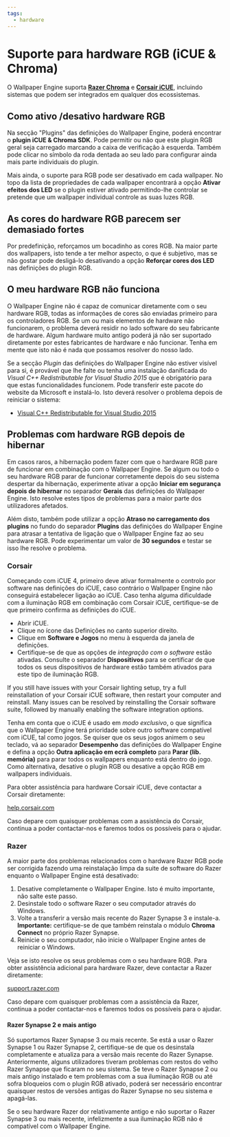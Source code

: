 ```yaml
---
tags:
  - hardware
---
```


# Suporte para hardware RGB (iCUE & Chroma)

O Wallpaper Engine suporta [**Razer Chroma**](https://www.razer.com/chroma) e [**Corsair iCUE**](https://www.corsair.com/icue), incluindo sistemas que podem ser integrados em qualquer dos ecossistemas.

## Como ativo /desativo hardware RGB

Na secção "Plugins" das definições do Wallpaper Engine, poderá encontrar o **plugin iCUE & Chroma SDK**. Pode permitir ou não que este plugin RGB geral seja carregado marcando a caixa de verificação à esquerda. Também pode clicar no símbolo da roda dentada ao seu lado para configurar ainda mais parte individuais do plugin.

Mais ainda, o suporte para RGB pode ser desativado em cada wallpaper. No topo da lista de propriedades de cada wallpaper encontrará a opção **Ativar efeitos dos LED** se o plugin estiver ativado permitindo-lhe controlar se pretende que um wallpaper individual controle as suas luzes RGB.

## As cores do hardware RGB parecem ser demasiado fortes

Por predefinição, reforçamos um bocadinho as cores RGB. Na maior parte dos wallpapers, isto tende a ter melhor aspecto, o que é subjetivo, mas se não gostar pode desligá-lo desativando a opção **Reforçar cores dos LED** nas definições do plugin RGB.

## O meu hardware RGB não funciona

O Wallpaper Engine não é capaz de comunicar diretamente com o seu hardware RGB, todas as informações de cores são enviadas primeiro para os controladores RGB. Se um ou mais elementos de hardware não funcionarem, o problema deverá residir no lado software do seu fabricante de hardware. Algum hardware muito antigo poderá já não ser suportado diretamente por estes fabricantes de hardware e não funcionar. Tenha em mente que isto não é nada que possamos resolver do nosso lado.

Se a secção *Plugin* das definições do Wallpaper Engine não estiver visível para si, é provável que lhe falte ou tenha uma instalação danificada do *Visual C++ Redistributable for Visual Studio 2015* que é obrigatório para que estas funcionalidades funcionem. Pode transferir este pacote do website da Microsoft e instalá-lo. Isto deverá resolver o problema depois de reiniciar o sistema:

* [Visual C++ Redistributable for Visual Studio 2015](https://www.microsoft.com/download/details.aspx?id=48145)

## Problemas com hardware RGB depois de hibernar

Em casos raros, a hibernação podem fazer com que o hardware RGB pare de funcionar em combinação com o Wallpaper Engine. Se algum ou todo o seu hardware RGB parar de funcionar corretamente depois do seu sistema despertar da hibernação, experimente ativar a opção **Iniciar em segurança depois de hibernar** no separador **Gerais** das definições do Wallpaper Engine. Isto resolve estes tipos de problemas para a maior parte dos utilizadores afetados.

Além disto, também pode utilizar a opção **Atraso no carregamento dos plugins** no fundo do separador **Plugins** das definições do Wallpaper Engine para atrasar a tentativa de ligação que o Wallpaper Engine faz ao seu hardware RGB. Pode experimentar um valor de **30 segundos** e testar se isso lhe resolve o problema.

### Corsair

Começando com iCUE 4, primeiro deve ativar formalmente o controlo por software nas definições do iCUE, caso contrário o Wallpaper Engine não conseguirá estabelecer ligação ao iCUE. Caso tenha alguma dificuldade com a iluminação RGB em combinação com Corsair iCUE, certifique-se de que primeiro confirma as definições do iCUE.

* Abrir iCUE.
* Clique no ícone das Definições no canto superior direito.
* Clique em **Software e Jogos** no menu à esquerda da janela de definições.
* Certifique-se de que as opções de *integração com o software* estão ativadas. Consulte o separador **Dispositivos** para se certificar de que todos os seus dispositivos de hardware estão também ativados para este tipo de iluminação RGB.

If you still have issues with your Corsair lighting setup, try a full reinstallation of your Corsair iCUE software, then restart your computer and reinstall. Many issues can be resolved by reinstalling the Corsair software suite, followed by manually enabling the software integration options.

Tenha em conta que o iCUE é usado em *modo exclusivo*, o que significa que o Wallpaper Engine terá prioridade sobre outro software compatível com iCUE, tal como jogos. Se quiser que os seus jogos animem o seu teclado, vá ao separador **Desempenho** das definições do Wallpaper Engine e defina a opção **Outra aplicação em ecrã completo** para **Parar (lib. memória)** para parar todos os wallpapers enquanto está dentro do jogo. Como alternativa, desative o plugin RGB ou desative a opção RGB em wallpapers individuais.

Para obter assistência para hardware Corsair iCUE, deve contactar a Corsair diretamente:

[help.corsair.com](https://help.corsair.com/)

Caso depare com quaisquer problemas com a assistência do Corsair, continua a poder contactar-nos e faremos todos os possíveis para o ajudar.

### Razer

A maior parte dos problemas relacionados com o hardware Razer RGB pode ser corrigida fazendo uma reinstalação limpa da suite de software do Razer enquanto o Wallpaper Engine está desativado:

1. Desative completamente o Wallpaper Engine. Isto é muito importante, não salte este passo.
2. Desinstale todo o software Razer o seu computador através do Windows.
3. Volte a transferir a versão mais recente do Razer Synapse 3 e instale-a. **Importante:** certifique-se de que também reinstala o módulo **Chroma Connect** no próprio Razer Synapse.
4. Reinicie o seu computador, não inicie o Wallpaper Engine antes de reiniciar o Windows.

Veja se isto resolve os seus problemas com o seu hardware RGB. Para obter assistência adicional para hardware Razer, deve contactar a Razer diretamente:

[support.razer.com](https://support.razer.com/)

Caso depare com quaisquer problemas com a assistência da Razer, continua a poder contactar-nos e faremos todos os possíveis para o ajudar.

#### Razer Synapse 2 e mais antigo

Só suportamos Razer Synapse 3 ou mais recente. Se está a usar o Razer Synapse 1 ou Razer Synapse 2, certifique-se de que os desinstala completamente e atualiza para a versão mais recente do Razer Synapse. Anteriormente, alguns utilizadores tiveram problemas com restos do velho Razer Synapse que ficaram no seu sistema. Se teve o Razer Synapse 2 ou mais antigo instalado e tem problemas com a sua iluminação RGB ou até sofra bloqueios com o plugin RGB ativado, poderá ser necessário encontrar quaisquer restos de versões antigas do Razer Synapse no seu sistema e apagá-las.

Se o seu hardware Razer dor relativamente antigo e não suportar o Razer Synapse 3 ou mais recente, infelizmente a sua iluminação RGB não é compatível com o Wallpaper Engine.